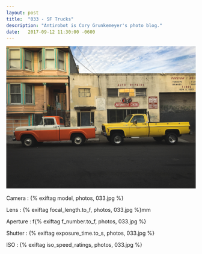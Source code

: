 ```yaml
---
layout: post
title:  "033 - SF Trucks"
description: "Antirobot is Cory Grunkemeyer's photo blog."
date:   2017-09-12 11:30:00 -0600
---
```


![033 - SF Trucks](/photos/033.jpg)

Camera
: {% exiftag model, photos, 033.jpg %}

Lens
: {% exiftag focal_length.to_f, photos, 033.jpg %}mm

Aperture
: f{% exiftag f_number.to_f, photos, 033.jpg %}

Shutter
: {% exiftag exposure_time.to_s, photos, 033.jpg %}

ISO
: {% exiftag iso_speed_ratings, photos, 033.jpg %}
